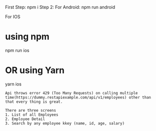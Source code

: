 First Step:
npm i
Step 2:
For Android:
npm run android

For IOS
# using npm
npm run ios
# OR using Yarn
yarn ios
```
Api throws error 429 (Too Many Requests) on calling multiple time(https://dummy.restapiexample.com/api/v1/employees) other than that every thing is great.

There are three screens
1. List of all Employees
2. Employee Detail
3. Search by any employee kkey (name, id, age, salary)
